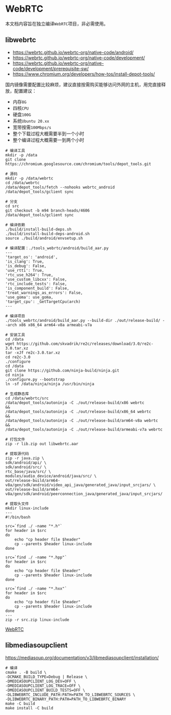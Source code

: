 # WebRTC

本文档内容旨在独立编译`WebRTC`项目，非必需使用。

## libwebrtc

* https://webrtc.github.io/webrtc-org/native-code/android/
* https://webrtc.github.io/webrtc-org/native-code/development/
* https://webrtc.github.io/webrtc-org/native-code/development/prerequisite-sw/
* https://www.chromium.org/developers/how-tos/install-depot-tools/

国内镜像需要配置比较麻烦，建议直接按需购买能够访问外网的主机，用完直接释放，配置建议：

* 内存`8G`
* 四核`CPU`
* 硬盘`100G`
* 系统`Ubuntu 20.xx`
* 宽带按需`100Mbps/s`
* 整个下载过程大概需要半到一个小时
* 整个编译过程大概需要一到两个小时

```
# 编译工具
mkdir -p /data
git clone https://chromium.googlesource.com/chromium/tools/depot_tools.git

# 源码
mkdir -p /data/webrtc
cd /data/webrtc
/data/depot_tools/fetch --nohooks webrtc_android
/data/depot_tools/gclient sync

# 分支
cd src
git checkout -b m94 branch-heads/4606
/data/depot_tools/gclient sync

# 编译依赖
./build/install-build-deps.sh
./build/install-build-deps-android.sh
source ./build/android/envsetup.sh

# 编译配置：./tools_webrtc/android/build_aar.py
---
'target_os': 'android',
'is_clang': True,
'is_debug': False,
'use_rtti': True,
'rtc_use_h264': True,
'use_custom_libcxx': False,
'rtc_include_tests': False,
'is_component_build': False,
'treat_warnings_as_errors': False,
'use_goma': use_goma,
'target_cpu': _GetTargetCpu(arch)
---

# 编译项目
./tools_webrtc/android/build_aar.py --build-dir ./out/release-build/ --arch x86 x86_64 arm64-v8a armeabi-v7a

# 安装工具
cd /data
wget https://github.com/skvadrik/re2c/releases/download/3.0/re2c-3.0.tar.xz
tar -xJf re2c-3.0.tar.xz
cd re2c-3.0
./configure
cd /data
git clone https://github.com/ninja-build/ninja.git
cd ninja
./configure.py --bootstrap
ln -sf /data/ninja/ninja /usr/bin/ninja

# 生成静态库
cd /data/webrtc/src
/data/depot_tools/autoninja -C ./out/release-build/x86 webrtc         &&
/data/depot_tools/autoninja -C ./out/release-build/x86_64 webrtc      &&
/data/depot_tools/autoninja -C ./out/release-build/arm64-v8a webrtc   &&
/data/depot_tools/autoninja -C ./out/release-build/armeabi-v7a webrtc

# 打包文件
zip -r lib.zip out libwebrtc.aar

# 提取源代码
zip -r java.zip \
sdk/android/api/ \
sdk/android/src/ \
rtc_base/java/src/ \
modules/audio_device/android/java/src/ \
out/release-build/arm64-v8a/gen/sdk/android/video_api_java/generated_java/input_srcjars/ \
out/release-build/arm64-v8a/gen/sdk/android/peerconnection_java/generated_java/input_srcjars/

# 提取头文件
mkdir linux-include
---
#!/bin/bash
 
src=`find ./ -name "*.h"`
for header in $src
do
    echo "cp header file $header"
    cp --parents $header linux-include
done

src=`find ./ -name "*.hpp"`
for header in $src
do
    echo "cp header file $header"
    cp --parents $header linux-include
done

src=`find ./ -name "*.hxx"`
for header in $src
do
    echo "cp header file $header"
    cp --parents $header linux-include
done
---
zip -r src.zip linux-include
```

[WebRTC](https://pan.baidu.com/s/1E_DXv32D9ODyj5J-o-ji_g?pwd=hudc)

## libmediasoupclient

https://mediasoup.org/documentation/v3/libmediasoupclient/installation/

```
# 编译
cmake . -B build \
-DCMAKE_BUILD_TYPE=Debug | Release \
-DMEDIASOUPCLIENT_LOG_DEV=OFF \
-DMEDIASOUPCLIENT_LOG_TRACE=OFF \
-DMEDIASOUPCLIENT_BUILD_TESTS=OFF \
-DLIBWEBRTC_INCLUDE_PATH:PATH=PATH_TO_LIBWEBRTC_SOURCES \
-DLIBWEBRTC_BINARY_PATH:PATH=PATH_TO_LIBWEBRTC_BINARY
make -C build
make install -C build
```
